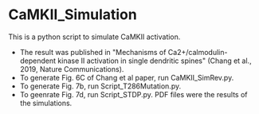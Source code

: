 # CaMKII_Simulation
This is a python script to simulate CaMKII activation. 
* The result was published in "Mechanisms of Ca2+/calmodulin-dependent kinase II activation in single dendritic spines" (Chang et al., 2019, Nature Communications). 
* To generate Fig. 6C of Chang et al paper, run CaMKII_SimRev.py. 
* To generate Fig. 7b, run Script_T286Mutation.py. 
* To geenrate Fig. 7d, run Script_STDP.py. PDF files were the results of the simulations. 
